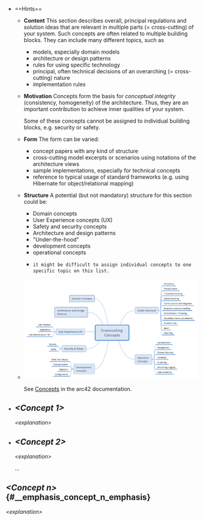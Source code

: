- ==Hints==
	- **Content**
	  This section describes overall, principal regulations and solution ideas that are relevant in multiple parts (= cross-cutting) of your system. Such concepts are often related to multiple building blocks. They can include many different topics, such as
		- models, especially domain models
		- architecture or design patterns
		- rules for using specific technology
		- principal, often technical decisions of an overarching (=  cross-cutting) nature
		- implementation rules
	- **Motivation**
	  Concepts form the basis for *conceptual integrity* (consistency, homogeneity) of the architecture. Thus, they are an important contribution to achieve inner qualities of your system.
	  
	  Some of these concepts cannot be assigned to individual building blocks, e.g. security or safety.
	- **Form**
	  The form can be varied:
		- concept papers with any kind of structure
		- cross-cutting model excerpts or scenarios using notations of the architecture views
		- sample implementations, especially for technical concepts
		- reference to typical usage of standard frameworks (e.g. using Hibernate for object/relational mapping)
	- **Structure**
	  A potential (but not mandatory) structure for this section could be:
		- Domain concepts
		- User Experience concepts (UX)
		- Safety and security concepts
		- Architecture and design patterns
		- \"Under-the-hood\"
		- development concepts
		- operational concepts
		- ```Note
		  it might be difficult to assign individual concepts to one
		  specific topic on this list.
		  ```
	- ![Possible topics for crosscutting concepts](images/08-Crosscutting-Concepts-Structure-EN.png)
	  
	  See [Concepts](https://docs.arc42.org/section-8/) in the arc42 documentation.
- ## *\<Concept 1>* 
  *\<explanation>*
- ## *\<Concept 2>*
  
  *\<explanation>*
  
  ...
## *\<Concept n>* {#__emphasis_concept_n_emphasis}

*\<explanation>*
